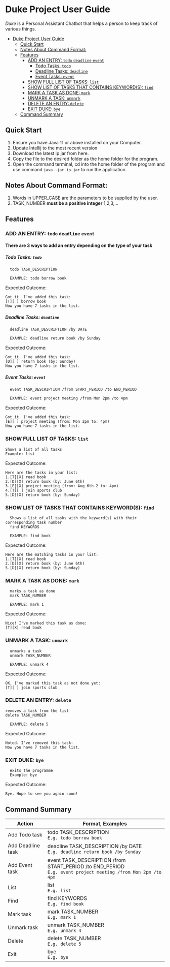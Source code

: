 # Duke Project User Guide

_Duke_ is a Personal Assistant Chatbot that helps a person to keep track of various things.

<!-- TOC -->
* [Duke Project User Guide](#duke-project-user-guide)
  * [Quick Start](#quick-start)
  * [Notes About Command Format:](#notes-about-command-format)
  * [Features](#features)
    * [ADD AN ENTRY: ```todo``` ```deadline``` ```event```](#add-an-entry-todo-deadline-event)
      * [Todo Tasks: ```todo```](#todo-tasks-todo)
      * [Deadline Tasks: ```deadline```](#deadline-tasks-deadline)
      * [Event Tasks: ```event```](#event-tasks-event)
    * [SHOW FULL LIST OF TASKS: ```list```](#show-full-list-of-tasks-list)
    * [SHOW LIST OF TASKS THAT CONTAINS KEYWORD(S): ```find```](#show-list-of-tasks-that-contains-keywords-find)
    * [MARK A TASK AS DONE: ```mark```](#mark-a-task-as-done-mark)
    * [UNMARK A TASK: ```unmark```](#unmark-a-task-unmark)
    * [DELETE AN ENTRY: ```delete```](#delete-an-entry-delete)
    * [EXIT DUKE: ```bye```](#exit-duke-bye)
  * [Command Summary](#command-summary)
<!-- TOC -->

## Quick Start

1. Ensure you have Java 11 or above installed on your Computer.
2. Update Intellij to the most recent version
3. Download the latest ip.jar from here.
4. Copy the file to the desired folder as the home folder for the program.
5. Open the command terminal, cd into the home folder of the program and use command ```java -jar ip.jar``` to run the application.


## Notes About Command Format:

1. Words in UPPER_CASE are the parameters to be supplied by the user.
2. TASK_NUMBER **must be a positive integer** 1,2,3,...

## Features
### ADD AN ENTRY: ```todo``` ```deadline``` ```event```

#### There are 3 ways to add an entry depending on the type of your task

##### Todo Tasks: ```todo```
      todo TASK_DESCRIPTION
      
      EXAMPLE: todo borrow book

Expected Outcome:<br/>

```Got it. I've added this task:``` <br/>
```[T][ ] borrow book``` <br/>
```Now you have 7 tasks in the list.```



##### Deadline Tasks: ```deadline```
      deadline TASK_DESCRIPTION /by DATE

      EXAMPLE: deadline return book /by Sunday

Expected Outcome:<br/>

```Got it. I've added this task:``` <br/>
```[D][ ] return book (by: Sunday)``` <br/>
```Now you have 7 tasks in the list.```

##### Event Tasks: ```event```
      event TASK_DESCRIPTION /from START_PERIOD /to END_PERIOD
      
      EXAMPLE: event project meeting /from Mon 2pm /to 4pm

Expected Outcome:<br/>

```Got it. I've added this task:``` <br/>
```[E][ ] project meeting (from: Mon 2pm to: 4pm)``` <br/>
```Now you have 7 tasks in the list.```


### SHOW FULL LIST OF TASKS: ```list```

    Shows a list of all tasks
    Example: list

Expected Outcome:<br/>

```Here are the tasks in your list:``` <br/>
```1.[T][X] read book```<br/>
```2.[D][X] return book (by: June 6th)```<br/>
```3.[E][X] project meeting (from: Aug 6th 2 to: 4pm)```<br/>
```4.[T][ ] join sports club```<br/>
```5.[D][X] return book (by: Sunday)```



### SHOW LIST OF TASKS THAT CONTAINS KEYWORD(S): ```find```
      Shows a list of all tasks with the keyword(s) with their corresponding task number
      find KEYWORDS

      EXAMPLE: find book

Expected Outcome:<br/>

```Here are the matching tasks in your list:```<br/>
```1.[T][X] read book```<br/>
```2.[D][X] return book (by: June 6th)```<br/>
```5.[D][X] return book (by: Sunday)```


### MARK A TASK AS DONE: ```mark```
      marks a task as done
      mark TASK_NUMBER
      
      EXAMPLE: mark 1

Expected Outcome:<br/>

```Nice! I've marked this task as done:```<br/>
```[T][X] read book```

### UNMARK A TASK: ```unmark```
      unmarks a task
      unmark TASK_NUMBER
      
      EXAMPLE: unmark 4

Expected Outcome:<br/>

```OK, I've marked this task as not done yet:```<br/>
```[T][ ] join sports club```

### DELETE AN ENTRY: ```delete```
    removes a task from the list
    delete TASK_NUMBER
      
      EXAMPLE: delete 5

Expected Outcome:<br/>

```Noted. I've removed this task:```<br/>
```Now you have 7 tasks in the list.```


### EXIT DUKE: ```bye```
      exits the programme
      Example: bye

Expected Outcome:<br/>

```Bye. Hope to see you again soon!```<br/>

## Command Summary

| Action            | Format, Examples                                                                                                      |
|-------------------|-----------------------------------------------------------------------------------------------------------------------|
| Add Todo task     | todo TASK_DESCRIPTION<br/>``` E.g. todo borrow book ```                                                               |
| Add Deadline task | deadline TASK_DESCRIPTION /by DATE<br/>``` E.g. deadline return book /by Sunday ```                                   |
| Add Event task    | event TASK_DESCRIPTION /from START_PERIOD /to END_PERIOD<br/>``` E.g. event project meeting /from Mon 2pm /to 4pm ``` |
| List              | list<br/>``` E.g. list ```                                                                                            |
| Find              | find KEYWORDS<br/>``` E.g. find book ```                                                                              |
| Mark task         | mark TASK_NUMBER<br/>``` E.g. mark 1 ```                                                                              |
| Unmark task       | unmark TASK_NUMBER<br/>``` E.g. unmark 4 ```                                                                          |
| Delete            | delete TASK_NUMBER<br/>``` E.g. delete 5 ```                                                                          |
| Exit              | bye<br/>``` E.g. bye ```                                                                                                 |










